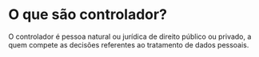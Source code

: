 # O que são controlador?

O controlador é pessoa natural ou jurídica de direito público ou privado, a quem compete as decisões referentes ao tratamento de dados pessoais.